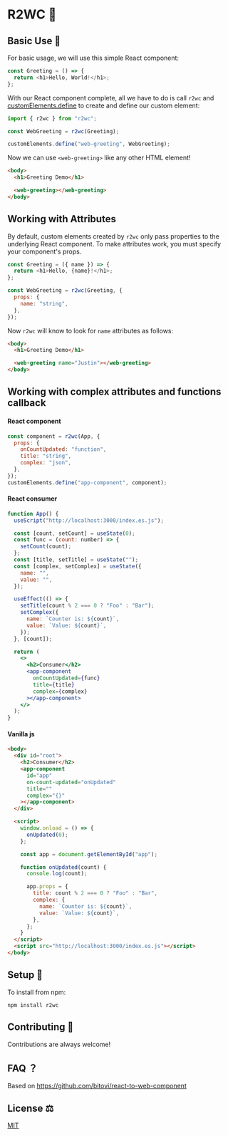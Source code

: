 # R2WC 🎯

## Basic Use 🚀

For basic usage, we will use this simple React component:

```js
const Greeting = () => {
  return <h1>Hello, World!</h1>;
};
```

With our React component complete, all we have to do is call `r2wc` and [customElements.define](https://developer.mozilla.org/en-US/docs/Web/API/CustomElementRegistry/define) to create and define our custom element:

```js
import { r2wc } from "r2wc";

const WebGreeting = r2wc(Greeting);

customElements.define("web-greeting", WebGreeting);
```

Now we can use `<web-greeting>` like any other HTML element!

```html
<body>
  <h1>Greeting Demo</h1>

  <web-greeting></web-greeting>
</body>
```

## Working with Attributes

By default, custom elements created by `r2wc` only pass properties to the underlying React component. To make attributes work, you must specify your component's props.

```js
const Greeting = ({ name }) => {
  return <h1>Hello, {name}!</h1>;
};

const WebGreeting = r2wc(Greeting, {
  props: {
    name: "string",
  },
});
```

Now `r2wc` will know to look for `name` attributes
as follows:

```html
<body>
  <h1>Greeting Demo</h1>

  <web-greeting name="Justin"></web-greeting>
</body>
```

## Working with complex attributes and functions callback

#### React component

```jsx
const component = r2wc(App, {
  props: {
    onCountUpdated: "function",
    title: "string",
    complex: "json",
  },
});
customElements.define("app-component", component);
```

#### React consumer

```jsx
function App() {
  useScript("http://localhost:3000/index.es.js");

  const [count, setCount] = useState(0);
  const func = (count: number) => {
    setCount(count);
  };
  const [title, setTitle] = useState("");
  const [complex, setComplex] = useState({
    name: "",
    value: "",
  });

  useEffect(() => {
    setTitle(count % 2 === 0 ? "Foo" : "Bar");
    setComplex({
      name: `Counter is: ${count}`,
      value: `Value: ${count}`,
    });
  }, [count]);

  return (
    <>
      <h2>Consumer</h2>
      <app-component
        onCountUpdated={func}
        title={title}
        complex={complex}
      ></app-component>
    </>
  );
}
```

#### Vanilla js

```html
<body>
  <div id="root">
    <h2>Consumer</h2>
    <app-component
      id="app"
      on-count-updated="onUpdated"
      title=""
      complex="{}"
    ></app-component>
  </div>

  <script>
    window.onload = () => {
      onUpdated(0);
    };

    const app = document.getElementById("app");

    function onUpdated(count) {
      console.log(count);

      app.props = {
        title: count % 2 === 0 ? "Foo" : "Bar",
        complex: {
          name: `Counter is: ${count}`,
          value: `Value: ${count}`,
        },
      };
    }
  </script>
  <script src="http://localhost:3000/index.es.js"></script>
</body>
```

## Setup 🔨

To install from npm:

```
npm install r2wc
```

## Contributing 🙏

Contributions are always welcome!

## FAQ ？

Based on https://github.com/bitovi/react-to-web-component

## License ⚖️

[MIT](https://choosealicense.com/licenses/mit/)

```

```
